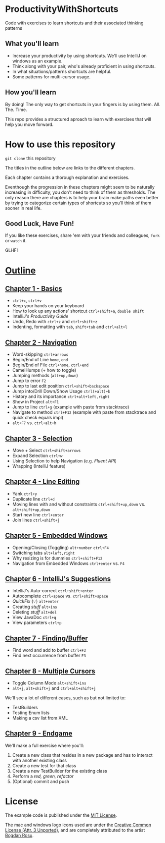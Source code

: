 # ProductivityWithShortcuts
Code with exercises to learn shortcuts and their associated thinking patterns

## What you'll learn
* Increase your productivity by using shortcuts. We'll use IntelliJ on windows as an example.
* Think along with your pair, who's already proficient in using shortcuts.
* In what situations/patterns shortcuts are helpful.
* Some patterns for multi-cursor usage.

## How you'll learn
By doing! The only way to get shortcuts in your fingers is by using them. All. The. Time.

This repo provides a structured aproach to learn with exercises that will help you move forward.

# How to use this repository
`git clone` this repository

The titles in the outline below are links to the different chapters.

Each chapter contains a thorough explanation and exercises. 

Eventhough the progression in these chapters might seem to be naturally increasing in difficulty, you don't need to think of them as thresholds.
The only reason there are chapters is to help your brain make paths even better by trying to categorize certain types of shortcuts so you'll think of them sooner in real life.

## Good Luck, Have Fun!
If you like these exercises, share 'em with your friends and colleagues, `fork` or `watch` it.

GLHF!

# [Outline](outline.md)

## [Chapter 1 - Basics](chapter1.md)
* `ctrl+c`, `ctrl+v`
* Keep your hands on your keyboard
* How to look up any actions' shortcut `ctrl+shift+a`, `double shift`
* IntelliJ's _Productivity Guide_
* Undo, Redo with `ctrl+z` and `ctrl+shift+z`
* Indenting, formatting with `tab`, `shift+tab` and `ctrl+alt+l`

## [Chapter 2 - Navigation](chapter2.md)
* Word-skipping `ctrl+arrows`
* Begin/End of Line `home`, `end`
* Begin/End of File `ctrl+home`, `ctrl+end`
* CamelHumps (+ how to toggle)
* Jumping methods (`alt+up,down`)
* Jump to error `F2`
* Jump to last edit position `ctrl+shift+backspace`
* Jump into/Drill Down/Show Usage `ctrl(+alt)+b`
* History and its importance `ctrl+alt+left,right`
* Show in Project `alt+F1`
* Jump to line `ctrl+g` (example with paste from stacktrace)
* Navigate to method `ctrl+F12` (example with paste from stacktrace and quick check equals impl)
* `alt+F7` vs. `ctrl+alt+h`

## [Chapter 3 - Selection](chapter3.md)
* Move + Select `ctrl+shift+arrows`
* Expand Selection `ctrl+w`
* Using Selection to help Navigation (e.g. _Fluent API_)
* Wrapping (IntelliJ feature)

## [Chapter 4 - Line Editing](chapter4.md)
* Yank `ctrl+y`
* Duplicate line `ctrl+d`
* Moving lines with and without constraints `ctrl+shift+up,down` vs. `alt+shift+up,down`
* Start new line `ctrl+enter`
* Join lines `ctrl+shift+j`

## [Chapter 5 - Embedded Windows](chapter5.md)
* Opening/Closing (Toggling) `alt+number` `ctrl+F4`
* Switching tabs `alt+left,right`
* Why resizing is for dummies `ctrl+shift+F12`
* Navigation from Embedded Windows `ctrl+enter` vs. `F4`

## [Chapter 6 - IntelliJ's Suggestions](chapter6.md)
* IntelliJ's Auto-correct `ctrl+shift+enter`
* Autocomplete `ctrl+space` vs. `ctrl+shift+space`
* _QuickFix_ (:bulb:) `alt+enter`
* Creating _stuff_ `alt+ins`
* Deleting _stuff_ `alt+del`
* View JavaDoc `ctrl+q`
* View parameters `ctrl+p`

## [Chapter 7 - Finding/Buffer](chapter7.md)
* Find word and add to buffer `ctrl+F3`
* Find next occurrence from buffer `F3`

## [Chapter 8 - Multiple Cursors](chapter8.md)
* Toggle Column Mode `alt+shift+ins`
* `alt+j`, `alt+shift+j` and `ctrl+alt+shift+j`

We'll see a lot of different cases, such as but not limited to:
* TestBuilders
* Testing Enum lists
* Making a csv list from XML

## [Chapter 9 - Endgame](chapter9.md)
We'll make a full exercise where you'll:

1. Create a new class that resides in a new package and has to interact with another existing class
2. Create a new test for that class
3. Create a new TestBuilder for the existing class
4. Perform a _red, green, refactor_
5. (Optional) commit and push

# License
The example code is published under the [MIT License](LICENSE.md).

The mac and windows logo icons used are under the [Creative Common License (Attr. 3 Unported)](http://creativecommons.org/licenses/by/3.0/), and are completely attributed to the artist [Bogdan Rosu](https://www.iconfinder.com/bogdanrosu).